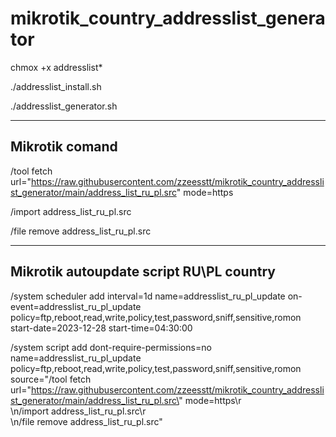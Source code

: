 # mikrotik_country_addresslist_generator
chmox +x addresslist*

./addresslist_install.sh

./addresslist_generator.sh
___

## Mikrotik comand
/tool fetch url="https://raw.githubusercontent.com/zzeesstt/mikrotik_country_addresslist_generator/main/address_list_ru_pl.src" mode=https

/import address_list_ru_pl.src

/file remove address_list_ru_pl.src

___
## Mikrotik autoupdate script RU\PL country
/system scheduler add interval=1d name=addresslist_ru_pl_update on-event=addresslist_ru_pl_update policy=ftp,reboot,read,write,policy,test,password,sniff,sensitive,romon start-date=2023-12-28 start-time=04:30:00

/system script add dont-require-permissions=no name=addresslist_ru_pl_update policy=ftp,reboot,read,write,policy,test,password,sniff,sensitive,romon source="/tool fetch url=\"https://raw.githubusercontent.com/zzeesstt/mikrotik_country_addresslist_generator/main/address_list_ru_pl.src\" mode=https\r\
\n/import address_list_ru_pl.src\r\
\n/file remove address_list_ru_pl.src"